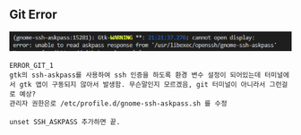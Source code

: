## Git Error

![ERROR_GIT_1](../img/Git_gtk.PNG)

```
ERROR_GIT_1   
gtk의 ssh-askpass를 사용하여 ssh 인증을 하도록 환경 변수 설정이 되어있는데 터미널에서 gtk 앱이 구동되지 않아서 발생함. 무슨말인지 모르겠음, git 터미널이 아니라서 그런걸로 예상?  
관리자 권한은로 /etc/profile.d/gnome-ssh-askpass.sh 를 수정

unset SSH_ASKPASS 추가하면 끝.
```
